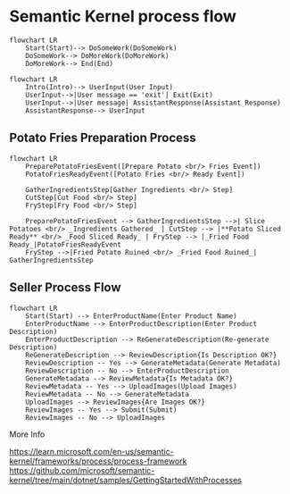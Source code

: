 # Semantic Kernel process flow

```mermaid
flowchart LR  
    Start(Start)--> DoSomeWork(DoSomeWork)
    DoSomeWork--> DoMoreWork(DoMoreWork)
    DoMoreWork--> End(End)
```


```mermaid
flowchart LR  
    Intro(Intro)--> UserInput(User Input)
    UserInput-->|User message == 'exit'| Exit(Exit)
    UserInput-->|User message| AssistantResponse(Assistant Response)
    AssistantResponse--> UserInput
```

## Potato Fries Preparation Process

``` mermaid
flowchart LR
    PreparePotatoFriesEvent([Prepare Potato <br/> Fries Event])
    PotatoFriesReadyEvent([Potato Fries <br/> Ready Event])

    GatherIngredientsStep[Gather Ingredients <br/> Step]
    CutStep[Cut Food <br/> Step]
    FryStep[Fry Food <br/> Step]

    PreparePotatoFriesEvent --> GatherIngredientsStep -->| Slice Potatoes <br/> _Ingredients Gathered_ | CutStep --> |**Potato Sliced Ready** <br/> _Food Sliced Ready_ | FryStep --> |_Fried Food Ready_|PotatoFriesReadyEvent
    FryStep -->|Fried Potato Ruined <br/> _Fried Food Ruined_| GatherIngredientsStep
```

## Seller Process Flow

```mermaid
flowchart LR
    Start(Start) --> EnterProductName(Enter Product Name)
    EnterProductName --> EnterProductDescription(Enter Product Description)
    EnterProductDescription --> ReGenerateDescription(Re-generate Description)
    ReGenerateDescription --> ReviewDescription{Is Description OK?}
    ReviewDescription -- Yes --> GenerateMetadata(Generate Metadata)
    ReviewDescription -- No --> EnterProductDescription
    GenerateMetadata --> ReviewMetadata{Is Metadata OK?}
    ReviewMetadata -- Yes --> UploadImages(Upload Images)
    ReviewMetadata -- No --> GenerateMetadata
    UploadImages --> ReviewImages{Are Images OK?}
    ReviewImages -- Yes --> Submit(Submit)
    ReviewImages -- No --> UploadImages 
```

More Info

https://learn.microsoft.com/en-us/semantic-kernel/frameworks/process/process-framework
https://github.com/microsoft/semantic-kernel/tree/main/dotnet/samples/GettingStartedWithProcesses
